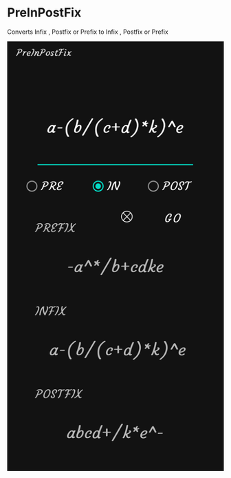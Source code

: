 # PreInPostFix
Converts Infix , Postfix or Prefix to Infix , Postfix or Prefix

![KMap Solver](https://github.com/Tanmandal/ScreenShots/blob/main/PrePostInFix.png)
